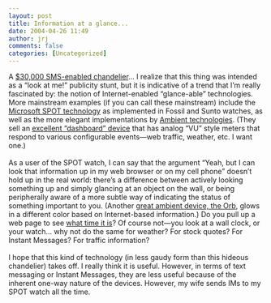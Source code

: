 ```yaml
---
layout: post
title: Information at a glance...
date: 2004-04-26 11:49
author: jrj
comments: false
categories: [Uncategorized]
---
```

A <a href="http://slashdot.org/article.pl?sid=04/04/26/1725221&amp;mode=thread&amp;tid=159&amp;tid=186" target="_blank">$30,000 SMS-enabled chandelier</a>... I realize that this thing was intended as a “look at me!” publicity stunt, but it is indicative of a trend that I’m really fascinated by: the notion of Internet-enabled “glance-able” technologies. More mainstream examples (if you can call these mainstream) include the <a href="http://www.amazon.com/exec/obidos/ASIN/B0001540G4/jrjcriticaldo-20?dev-t=mason-wrapper%26camp=2025%26link_code=xm2" target="_blank">Microsoft SPOT technology</a> as implemented in Fossil and Sunto watches, as well as the more elegant implementations by <a href="http://www.ambientdevices.com" target="_blank">Ambient technologies</a>. (They sell an <a href="http://www.ambientdevices.com/cat/dashboard/index.html" target="_blank">excellent “dashboard” device</a> that has analog “VU” style meters that respond to various configurable events—web traffic, weather, etc. I want one.)
<br />
<br />As a user of the SPOT watch, I can say that the argument “Yeah, but I can look that information up in my web browser or on my cell phone” doesn’t hold up in the real world: there’s a difference between actively looking something up and simply glancing at an object on the wall, or being peripherally aware of a more subtle way of indicating the status of something important to you. (Another <a href="http://www.amazon.com/exec/obidos/ASIN/B0000VLYYA/jrjcriticaldo-20?dev-t=mason-wrapper%26camp=2025%26link_code=xm2" target="_blank">great ambient device, the Orb</a>, glows in a different color based on Internet-based information.) Do you pull up a web page to see <a href="http://www.whattimeisit.com" target="_blank">what time it is</a>? Of course not—you look at a wall clock, or your watch… why not do the same for weather? For stock quotes? For Instant Messages? For traffic information?
<br />
<br />I hope that this kind of technology (in less gaudy form than this hideous chandelier) takes off. I really think it is useful. However, in terms of text messaging or Instant Messages, they are less useful because of the inherent one-way nature of the devices. However, my wife sends IMs to my SPOT watch all the time.
